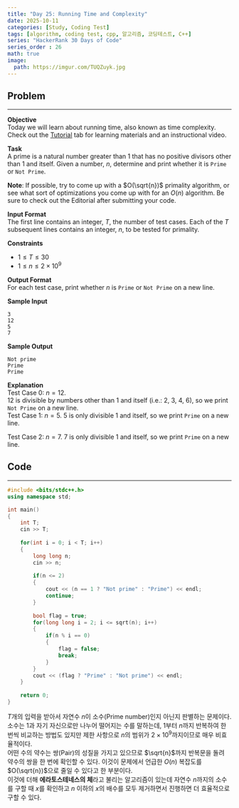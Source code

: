 ```yaml
---
title: "Day 25: Running Time and Complexity"
date: 2025-10-11
categories: [Study, Coding Test]
tags: [algorithm, coding test, cpp, 알고리즘, 코딩테스트, C++]
series: "HackerRank 30 Days of Code"
series_order : 26
math: true
image:
  path: https://imgur.com/TUQZuyk.jpg
---
```


## Problem

---

**Objective**  
Today we will learn about running time, also known as time complexity. Check out the [Tutorial](https://www.hackerrank.com/challenges/30-running-time-and-complexity/tutorial) tab for learning materials and an instructional video.

**Task**  
A prime is a natural number greater than $1$ that has no positive divisors other than $1$ and itself. Given a number, $n$, determine and print whether it is `Prime` or `Not Prime`.

**Note**: If possible, try to come up with a $O(\sqrt{n})$ primality algorithm, or see what sort of optimizations you come up with for an $O(n)$ algorithm. Be sure to check out the Editorial after submitting your code.

**Input Format**  
The first line contains an integer, $T$, the number of test cases.
Each of the $T$ subsequent lines contains an integer, $n$, to be tested for primality.

**Constraints**  

- $1 \le T \le 30$
- $1 \le n \le 2 \times 10^9$

**Output Format**  
For each test case, print whether $n$ is `Prime` or `Not Prime` on a new line.

**Sample Input**  
```text
3
12
5
7
```

**Sample Output**  
```text
Not prime
Prime
Prime
```

**Explanation**  
Test Case 0: $n = 12$.  
$12$ is divisible by numbers other than $1$ and itself (i.e.: $2$, $3$, $4$, $6$), so we print `Not Prime` on a new line.  
Test Case 1: $n = 5$.
$5$ is only divisible $1$ and itself, so we print `Prime` on a new line.

Test Case 2: $n = 7$.
$7$ is only divisible $1$ and itself, so we print `Prime` on a new line.

## Code

---

```cpp
#include <bits/stdc++.h>
using namespace std;

int main() 
{
    int T;
    cin >> T;
    
    for(int i = 0; i < T; i++)
    {
        long long n;
        cin >> n;
        
        if(n <= 2)
        {
            cout << (n == 1 ? "Not prime" : "Prime") << endl;
            continue;
        }
        
        bool flag = true;
        for(long long i = 2; i <= sqrt(n); i++)
        {
            if(n % i == 0)
            {
                flag = false;
                break;
            }
        }
        cout << (flag ? "Prime" : "Not prime") << endl;
    }
    
    return 0;
}

```

$T$개의 입력을 받아서 자연수 $n$이 소수(Prime number)인지 아닌지 판별하는 문제이다. 소수는 $1$과 자기 자신으로만 나누어 떨어지는 수를 말하는데, $1$부터 $n$까지 반복하여 한번씩 비교하는 방법도 있지만 제한 사항으로 $n$의 범위가 $2 \times 10^9$까지이므로 매우 비효율적이다.  
어떤 수의 약수는 쌍(Pair)의 성질을 가지고 있으므로 $\sqrt{n}$까지 반복문을 돌려 약수의 쌍을 한 번에 확인할 수 있다. 이것이 문제에서 언급한 $O(n)$ 복잡도를 $O(\sqrt{n})$으로 줄일 수 있다고 한 부분이다.  
이것에 더해 **에라토스테네스의 체**라고 불리는 알고리즘이 있는데 자연수 $n$까지의 소수를 구할 때 $x$를 확인하고 $n$ 이하의 $x$의 배수를 모두 제거하면서 진행하면 더 효율적으로 구할 수 있다.




